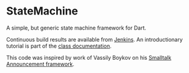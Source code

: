 StateMachine
============

A simple, but generic state machine framework for Dart.

Continuous build results are available from [Jenkins](http://jenkins.lukas-renggli.ch/view/dart/job/dart-statemachine/).
An introductionary tutorial is part of the [class documentation](http://jenkins.lukas-renggli.ch/view/dart/job/dart-statemachine/javadoc/statemachine.html).

This code was inspired by work of Vassily Boykov on his [Smalltalk Announcement framework](http://www.cincomsmalltalk.com/userblogs/vbykov/blogView?searchCategory=Announcements%20Framework).